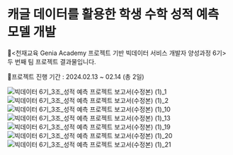 # 캐글 데이터를 활용한 학생 수학 성적 예측 모델 개발
📌<천재교육 Genia Academy 프로젝트 기반 빅데이터 서비스 개발자 양성과정 6기> 두 번째 팀 프로젝트 결과물입니다.

📌프로젝트 진행 기간 : 2024.02.13 ~ 02.14 (총 2일)

![빅데이터 6기_3조_성적 예측 프로젝트 보고서(수정본) (1)_1](https://github.com/2shin0/Math-Score-Predict/assets/161694701/dc9cb57e-c43c-4a19-8020-1e263722befb)
![빅데이터 6기_3조_성적 예측 프로젝트 보고서(수정본) (1)_2](https://github.com/2shin0/Math-Score-Predict/assets/161694701/1df6b4e5-849b-4653-affc-f0a00d0e6a31)
![빅데이터 6기_3조_성적 예측 프로젝트 보고서(수정본) (1)_10](https://github.com/2shin0/Math-Score-Predict/assets/161694701/0b3bb758-3dac-4642-8507-a30cf4512766)
![빅데이터 6기_3조_성적 예측 프로젝트 보고서(수정본) (1)_13](https://github.com/2shin0/Math-Score-Predict/assets/161694701/3ea690d4-a3b6-47bd-bb10-797a328db136)
![빅데이터 6기_3조_성적 예측 프로젝트 보고서(수정본) (1)_19](https://github.com/2shin0/Math-Score-Predict/assets/161694701/a2f56c54-a784-4907-8047-a76714c932fb)
![빅데이터 6기_3조_성적 예측 프로젝트 보고서(수정본) (1)_20](https://github.com/2shin0/Math-Score-Predict/assets/161694701/2d358c8c-c3cb-4450-85e4-5ca0ee24508a)
![빅데이터 6기_3조_성적 예측 프로젝트 보고서(수정본) (1)_21](https://github.com/2shin0/Math-Score-Predict/assets/161694701/b8bf7a9f-8171-440d-9196-a3c0ca2ded05)

